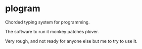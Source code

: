 # plogram

Chorded typing system for programming.

The software to run it monkey patches plover.

Very rough, and not ready for anyone else but me to try to use it.
